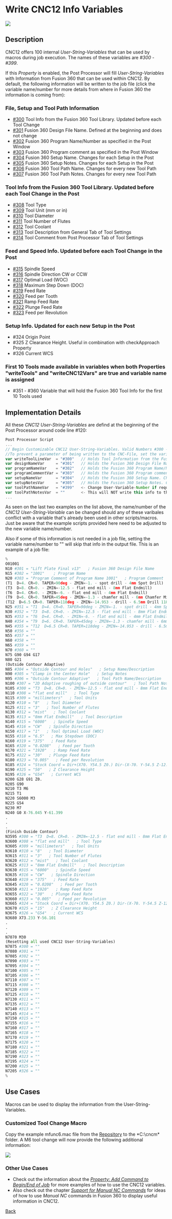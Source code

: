 # Write CNC12 Info Variables

![](/images/pp019.PNG)

## Description
CNC12 offers 100 internal *User-String-Variables* that can be used by macros during job execution. The names of these variables are *#300 - #399*.

If this *Property* is enabled, the Post Processor will fill *User-String-Variables* with Information from Fusion 360 that can be used within CNC12. By default, the following information will be written to the job file (click the variable name/number for more details from where in Fusion 360 the information is coming from):

### File, Setup and Tool Path Information
* [#300](300.md) Tool Info from the Fusion 360 Tool Library. Updated before each Tool Change
* [#301](301.md) Fusion 360 Design File Name. Defined at the beginning and does not change
* [#302](302.md) Fusion 360 Program Name/Number as specified in the Post Window
* [#303](303.md) Fusion 360 Program comment as specified in the Post Window
* [#304](304.md) Fusion 360 Setup Name. Changes for each Setup in the Post
* [#305](305.md) Fusion 360 Setup Notes. Changes for each Setup in the Post
* [#306](306.md) Fusion 360 Tool Path Name. Changes for every new Tool Path
* [#307](307.md) Fusion 360 Tool Path Notes. Changes for every new Tool Path

### Tool Info from the Fusion 360 Tool Library. Updated before each Tool Change in the Post
* [#308](308.md) Tool Type 
* [#309](309.md) Tool Unit (mm or in) 
* [#310](310.md) Tool Diameter
* [#311](311.md) Tool Number of Flutes
* [#312](312.md) Tool Coolant
* [#313](313.md) Tool Description from General Tab of Tool Settings
* [#314](314.md) Tool Comment from Post Processor Tab of Tool Settings

### Feed and Speed Info. Updated before each Tool Change in the Post
* [#315](315.md) Spindle Speed
* [#316](315.md) Spindle Direction CW or CCW
* [#317](315.md) Optimal Load (WOC)
* [#318](315.md) Maximum Step Down (DOC)
* [#319](315.md) Feed Rate
* [#320](315.md) Feed per Tooth
* [#321](315.md) Ramp Feed Rate
* [#322](315.md) Plunge Feed Rate
* [#323](315.md) Feed per Revolution

### Setup Info. Updated for each new Setup in the Post
* #324 Origin Point
* #325 Z Clearance Height. Useful in combination with checkApproach Property
* #326 Current WCS

### First 10 Tools made available in variables when both Properties "writeTools" and "writeCNC12Vars" are true and variable name is assigned
* #351 - #360 Variable that will hold the Fusion 360 Tool Info for the first 10 Tools used


## Implementation Details
All these *CNC12 User-String-Variables* are defind at the beginning of the Post Processor around code line #120:

```javascript
Post Processor Script
...
// Begin Customizable CNC12 User-String-Variables. Valid Numbers #300 - #399 -swissi
//To prevent a parameter of being written to the CNC-File, set the variable name to xyzVar = ""
var writeToolLineVar  = "#300"   // Holds Tool Information from the Fusion 360 Tool Library. Updated before each Tool Change
var designNameVar     = "#301"   // Holds the Fusion 360 Design File Name. Defined at the beginning and does not change
var programNameVar    = "#302"   // Holds the Fusion 360 Program Name/Number as specified in the Post Window
var programCommentVar = "#303"   // Holds the Fusion 360 Program comment as specified in the Post Window
var setupNameVar      = "#304"   // Holds the Fusion 360 Setup Name. Changes for each Setup in the Post
var setupNotesVar     = "#305"   // Holds the Fusion 360 Setup Notes. Changes for each Setup in the Post
var toolPathNameVar   = "#399"   <- Change User-Variable-Number if required
var toolPathNotesVar  = ""       <- This will NOT write this info to the job file
...
```

As seen on the last two examples on the list above, the name/number of the *CNC12 User-String-Variable* can be changed should any of these varibales conflict with a variable that's already been used in other scripts/macros. Just be aware that the example scripts provided here need to be adjusted to the new variable name/number.

Also if some of this information is not needed in a job file, setting the variable name/number to "" will skip that info in the output file. This is an example of a job file:

```python 
%
O01001
N10 #301 = "Lift Plate Final v13"   ; Fusion 360 Design File Name
N15 #302 = "1001"    ; Program Name
N20 #303 = "Program Comment of Program Name 1001"   ; Program Comment
(T1  D=4. CR=0. TAPER=90deg - ZMIN=-1. - spot drill - 4mm Spot Drill)
(T3  D=8. CR=0. - ZMIN=-12.5 - flat end mill - 8mm Flat Endmill)
(T6  D=4. CR=0. - ZMIN=-6. - flat end mill - 4mm Flat Endmill)
(T9  D=6. CR=0. TAPER=45deg - ZMIN=-1.3 - chamfer mill - 6mm Chamfer Mill 45 Degr)
(T12  D=6.5 CR=0. TAPER=118deg - ZMIN=-14.953 - drill - 6.5mm Drill 118 Degree)
N25 #351 = "T1  D=4. CR=0. TAPER=90deg - ZMIN=-1. - spot drill - 4mm Spot Drill"
N30 #352 = "T3  D=8. CR=0. - ZMIN=-12.5 - flat end mill - 8mm Flat Endmill"
N35 #353 = "T6  D=4. CR=0. - ZMIN=-6. - flat end mill - 4mm Flat Endmill"
N40 #354 = "T9  D=6. CR=0. TAPER=45deg - ZMIN=-1.3 - chamfer mill - 6mm Chamfer Mill 45 Degr"
N45 #355 = "T12  D=6.5 CR=0. TAPER=118deg - ZMIN=-14.953 - drill - 6.5mm Drill 118 Degree"
N50 #356 = ""
N55 #357 = ""
N60 #358 = ""
N65 #359 = ""
N70 #360 = ""
N75 G90 G94 G17
N80 G21
(Outside Contour Adaptive)
N85 #304 = "Outside Contour and Holes"   ; Setup Name/Description
N90 #305 = "Clamp in the Center Hole"   ; Setup Notes
N95 #306 = "Outside Contour Adaptive"   ; Tool Path Name/Description
N100 #307 = "2D Adaptive roughing of outside contour"   ; Tool Path Notes
N105 #300 = "T3  D=8. CR=0. - ZMIN=-12.5 - flat end mill - 8mm Flat Endmill"
N110 #308 = "flat end mill"   ; Tool Type
N115 #309 = "millimeters"   ; Tool Units
N120 #310 = "8"   ; Tool Diameter
N125 #311 = "3"   ; Tool Number of Flutes
N130 #312 = "mist"   ; Tool Coolant
N135 #313 = "8mm Flat Endmill"   ; Tool Description
N140 #315 = "6000"   ; Spindle Speed
N145 #316 = "CW"   ; Spindle Direction
N150 #317 = "1"   ; Tool Optimal Load (WOC)
N155 #318 = "6.5"   ; Max Stepdown (DOC)
N160 #319 = "375"   ; Feed Rate
N165 #320 = "0.0208"   ; Feed per Tooth
N170 #321 = "1920"   ; Ramp Feed Rate
N175 #322 = "30"   ; Plunge Feed Rate
N180 #323 = "0.005"   ; Feed per Revolution
N185 #324 = "Stock Coord = Dir+(X70. Y54.5 Z0.) Dir-(X-70. Y-54.5 Z-12.)"   ; Origin Position
N190 #325 = "50"   ; Z Clearance Height
N195 #326 = "G54"   ; Current WCS
N200 G28 G91 Z0.
N205 G90
N210 T3 M6
N215 T1
N220 S6000 M3
N225 G54
N230 M7
N240 G0 X-76.045 Y-61.399
.
.
.
(Finish Ouside Contour)
N3595 #300 = "T3  D=8. CR=0. - ZMIN=-12.5 - flat end mill - 8mm Flat Endmill"
N3600 #308 = "flat end mill"   ; Tool Type
N3605 #309 = "millimeters"   ; Tool Units
N3610 #310 = "8"   ; Tool Diameter
N3615 #311 = "3"   ; Tool Number of Flutes
N3620 #312 = "mist"   ; Tool Coolant
N3625 #313 = "8mm Flat Endmill"   ; Tool Description
N3630 #315 = "6000"   ; Spindle Speed
N3635 #316 = "CW"   ; Spindle Direction
N3640 #319 = "375"   ; Feed Rate
N3645 #320 = "0.0208"   ; Feed per Tooth
N3650 #321 = "1920"   ; Ramp Feed Rate
N3655 #322 = "30"   ; Plunge Feed Rate
N3660 #323 = "0.005"   ; Feed per Revolution
N3665 #324 = "Stock Coord = Dir+(X70. Y54.5 Z0.) Dir-(X-70. Y-54.5 Z-12.)"   ; Origin Position
N3670 #325 = "15"   ; Z Clearance Height
N3675 #326 = "G54"   ; Current WCS
N3680 X73.233 Y-56.101
.
.
.
N7070 M30
(Resetting all used CNC12 User-String-Variables)
N7075 #300 = ""
N7080 #301 = ""
N7085 #302 = ""
N7090 #303 = ""
N7095 #304 = ""
N7100 #305 = ""
N7105 #306 = ""
N7110 #307 = ""
N7115 #308 = ""
N7120 #309 = ""
N7125 #310 = ""
N7130 #311 = ""
N7135 #312 = ""
N7140 #313 = ""
N7145 #314 = ""
N7150 #315 = ""
N7155 #316 = ""
N7160 #317 = ""
N7165 #318 = ""
N7170 #319 = ""
N7175 #320 = ""
N7180 #321 = ""
N7185 #322 = ""
N7190 #323 = ""
N7195 #324 = ""
N7200 #325 = ""
N7205 #326 = ""
%
```
## Use Cases
Macros can be used to display the information from the User-String-Variables.

### Customized Tool Change Macro
Copy the example mfunc6.mac file from the [Repository](https://github.com/swissi2000/Test) to the *C:\cncm\* folder. A M6 tool change will now provide the following additional information:

![](/images/pp020.PNG)

### Other Use Cases
* Check out the information about the [*Property: Add Command to Begin/End of Job*](addCommand.md) for more examples of how to use the CNC12 variables.
* Also check out the chapter [*Support for Manual NC Commands*](manualNC.md) for ideas of how to use *Manual NC* commands in Fusion 360 to display useful information in CNC12.


[Back](index.md)